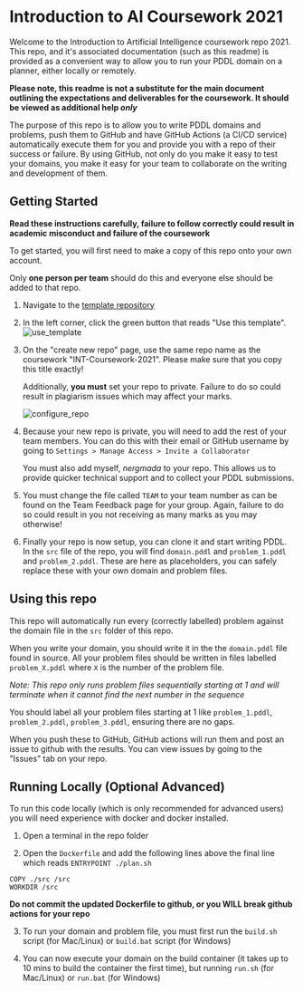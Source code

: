 # Introduction to AI Coursework 2021

Welcome to the Introduction to Artificial Intelligence coursework repo 2021. This repo, and it's associated documentation (such as this readme) is provided as a convenient way to allow you to run your PDDL domain on a planner, either locally or remotely. 

**Please note, this readme is not a substitute for the main document outlining the expectations and deliverables for the coursework. It should be viewed as additional help _only_**

The purpose of this repo is to allow you to write PDDL domains and problems, push them to GitHub and have GitHub Actions (a CI/CD service) automatically execute them for you and provide you with a repo of their success or failure. By using GitHub, not only do you make it easy to test your domains, you make it easy for your team to collaborate on the writing and development of them.

## Getting Started

**Read these instructions carefully, failure to follow correctly could result in academic misconduct and failure of the coursework**

To get started, you will first need to make a copy of this repo onto your own account.

Only **one person per team** should do this and everyone else should be added to that repo.

1. Navigate to the [template repository](https://github.com/nergmada/INT-Coursework-2021)

2. In the left corner, click the green button that reads "Use this template".
![use_template](https://i.ibb.co/85r44HR/Screenshot-from-2021-02-09-12-41-22.png)

3. On the "create new repo" page, use the same repo name as the coursework "INT-Coursework-2021". Please make sure that you copy this title exactly!

    Additionally, **you must** set your repo to private. Failure to do so could result in plagiarism issues which may affect your marks.

    ![configure_repo](https://i.ibb.co/kydf23C/image.png)

4. Because your new repo is private, you will need to add the rest of your team members. You can do this with their email or GitHub username by going to `Settings > Manage Access > Invite a Collaborator`
    
    You must also add myself, _nergmada_ to your repo. This allows us to provide quicker technical support and to collect your PDDL submissions.

5. You must change the file called `TEAM` to your team number as can be found on the Team Feedback page for your group. Again, failure to do so could result in you not receiving as many marks as you may otherwise!

6. Finally your repo is now setup, you can clone it and start writing PDDL. In the `src` file of the repo, you will find `domain.pddl` and `problem_1.pddl` and `problem_2.pddl`. These are here as placeholders, you can safely replace these with your own domain and problem files.


## Using this repo

This repo will automatically run every (correctly labelled) problem against the domain file in the `src` folder of this repo.

When you write your domain, you should write it in the the `domain.pddl` file found in source. All your problem files should be written in files labelled `problem_X.pddl` where `X` is the number of the problem file. 

_Note: This repo only runs problem files sequentially starting at 1 and will terminate when it cannot find the next number in the sequence_ 

You should label all your problem files starting at 1 like `problem_1.pddl`, `problem_2.pddl`, `problem_3.pddl`, ensuring there are no gaps.

When you push these to GitHub, GitHub actions will run them and post an issue to github with the results. You can view issues by going to the "Issues" tab on your repo.

## Running Locally (Optional Advanced)

To run this code locally (which is only recommended for advanced users) you will need experience with docker and docker installed.

1. Open a terminal in the repo folder

2. Open the `Dockerfile` and add the following lines above the final line which reads `ENTRYPOINT ./plan.sh`

```
COPY ./src /src
WORKDIR /src
```

**Do not commit the updated Dockerfile to github, or you WILL break github actions for your repo**

3. To run your domain and problem file, you must first run the `build.sh` script (for Mac/Linux) or `build.bat` script (for Windows)

4. You can now execute your domain on the build container (it takes up to 10 mins to build the container the first time), but running `run.sh` (for Mac/Linux) or `run.bat` (for Windows) 